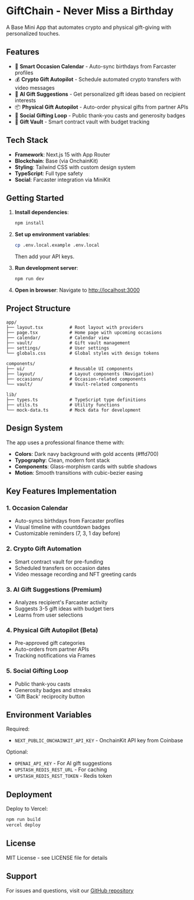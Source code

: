 # GiftChain - Never Miss a Birthday

A Base Mini App that automates crypto and physical gift-giving with personalized touches.

## Features

- 🎂 **Smart Occasion Calendar** - Auto-sync birthdays from Farcaster profiles
- 💰 **Crypto Gift Autopilot** - Schedule automated crypto transfers with video messages
- 🤖 **AI Gift Suggestions** - Get personalized gift ideas based on recipient interests
- 📦 **Physical Gift Autopilot** - Auto-order physical gifts from partner APIs
- 🎁 **Social Gifting Loop** - Public thank-you casts and generosity badges
- 💎 **Gift Vault** - Smart contract vault with budget tracking

## Tech Stack

- **Framework**: Next.js 15 with App Router
- **Blockchain**: Base (via OnchainKit)
- **Styling**: Tailwind CSS with custom design system
- **TypeScript**: Full type safety
- **Social**: Farcaster integration via MiniKit

## Getting Started

1. **Install dependencies**:
   ```bash
   npm install
   ```

2. **Set up environment variables**:
   ```bash
   cp .env.local.example .env.local
   ```
   Then add your API keys.

3. **Run development server**:
   ```bash
   npm run dev
   ```

4. **Open in browser**:
   Navigate to [http://localhost:3000](http://localhost:3000)

## Project Structure

```
app/
├── layout.tsx          # Root layout with providers
├── page.tsx            # Home page with upcoming occasions
├── calendar/           # Calendar view
├── vault/              # Gift vault management
├── settings/           # User settings
└── globals.css         # Global styles with design tokens

components/
├── ui/                 # Reusable UI components
├── layout/             # Layout components (Navigation)
├── occasions/          # Occasion-related components
└── vault/              # Vault-related components

lib/
├── types.ts            # TypeScript type definitions
├── utils.ts            # Utility functions
└── mock-data.ts        # Mock data for development
```

## Design System

The app uses a professional finance theme with:
- **Colors**: Dark navy background with gold accents (#ffd700)
- **Typography**: Clean, modern font stack
- **Components**: Glass-morphism cards with subtle shadows
- **Motion**: Smooth transitions with cubic-bezier easing

## Key Features Implementation

### 1. Occasion Calendar
- Auto-syncs birthdays from Farcaster profiles
- Visual timeline with countdown badges
- Customizable reminders (7, 3, 1 day before)

### 2. Crypto Gift Automation
- Smart contract vault for pre-funding
- Scheduled transfers on occasion dates
- Video message recording and NFT greeting cards

### 3. AI Gift Suggestions (Premium)
- Analyzes recipient's Farcaster activity
- Suggests 3-5 gift ideas with budget tiers
- Learns from user selections

### 4. Physical Gift Autopilot (Beta)
- Pre-approved gift categories
- Auto-orders from partner APIs
- Tracking notifications via Frames

### 5. Social Gifting Loop
- Public thank-you casts
- Generosity badges and streaks
- 'Gift Back' reciprocity button

## Environment Variables

Required:
- `NEXT_PUBLIC_ONCHAINKIT_API_KEY` - OnchainKit API key from Coinbase

Optional:
- `OPENAI_API_KEY` - For AI gift suggestions
- `UPSTASH_REDIS_REST_URL` - For caching
- `UPSTASH_REDIS_REST_TOKEN` - Redis token

## Deployment

Deploy to Vercel:

```bash
npm run build
vercel deploy
```

## License

MIT License - see LICENSE file for details

## Support

For issues and questions, visit our [GitHub repository](https://github.com/yourusername/giftchain)
